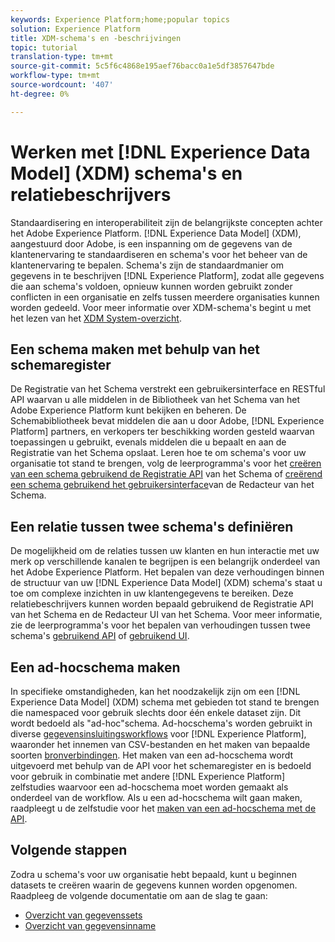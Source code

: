```yaml
---
keywords: Experience Platform;home;popular topics
solution: Experience Platform
title: XDM-schema's en -beschrijvingen
topic: tutorial
translation-type: tm+mt
source-git-commit: 5c5f6c4868e195aef76bacc0a1e5df3857647bde
workflow-type: tm+mt
source-wordcount: '407'
ht-degree: 0%

---
```



# Werken met [!DNL Experience Data Model] (XDM) schema&#39;s en relatiebeschrijvers

Standaardisering en interoperabiliteit zijn de belangrijkste concepten achter het Adobe Experience Platform. [!DNL Experience Data Model] (XDM), aangestuurd door Adobe, is een inspanning om de gegevens van de klantenervaring te standaardiseren en schema&#39;s voor het beheer van de klantenervaring te bepalen. Schema&#39;s zijn de standaardmanier om gegevens in te beschrijven [!DNL Experience Platform], zodat alle gegevens die aan schema&#39;s voldoen, opnieuw kunnen worden gebruikt zonder conflicten in een organisatie en zelfs tussen meerdere organisaties kunnen worden gedeeld. Voor meer informatie over XDM-schema&#39;s begint u met het lezen van het [XDM System-overzicht](../xdm/home.md).

## Een schema maken met behulp van het schemaregister

De Registratie van het Schema verstrekt een gebruikersinterface en RESTful API waarvan u alle middelen in de Bibliotheek van het Schema van het Adobe Experience Platform kunt bekijken en beheren. De Schemabibliotheek bevat middelen die aan u door Adobe, [!DNL Experience Platform] partners, en verkopers ter beschikking worden gesteld waarvan toepassingen u gebruikt, evenals middelen die u bepaalt en aan de Registratie van het Schema opslaat. Leren hoe te om schema&#39;s voor uw organisatie tot stand te brengen, volg de leerprogramma&#39;s voor het [creëren van een schema gebruikend de Registratie API](../xdm/tutorials/create-schema-api.md) van het Schema of [creërend een schema gebruikend het gebruikersinterface](../xdm/tutorials/create-schema-ui.md)van de Redacteur van het Schema.

## Een relatie tussen twee schema&#39;s definiëren

De mogelijkheid om de relaties tussen uw klanten en hun interactie met uw merk op verschillende kanalen te begrijpen is een belangrijk onderdeel van het Adobe Experience Platform. Het bepalen van deze verhoudingen binnen de structuur van uw [!DNL Experience Data Model] (XDM) schema&#39;s staat u toe om complexe inzichten in uw klantengegevens te bereiken. Deze relatiebeschrijvers kunnen worden bepaald gebruikend de Registratie API van het Schema en de Redacteur UI van het Schema. Voor meer informatie, zie de leerprogramma&#39;s voor het bepalen van verhoudingen tussen twee schema&#39;s [gebruikend API](../xdm/tutorials/relationship-api.md) of [gebruikend UI](../xdm/tutorials/relationship-ui.md).

## Een ad-hocschema maken

In specifieke omstandigheden, kan het noodzakelijk zijn om een [!DNL Experience Data Model] (XDM) schema met gebieden tot stand te brengen die namespaced voor gebruik slechts door één enkele dataset zijn. Dit wordt bedoeld als &quot;ad-hoc&quot;schema. Ad-hocschema&#39;s worden gebruikt in diverse [gegevensinsluitingsworkflows](../ingestion/home.md) voor [!DNL Experience Platform], waaronder het innemen van CSV-bestanden en het maken van bepaalde soorten [bronverbindingen](../sources/home.md). Het maken van een ad-hocschema wordt uitgevoerd met behulp van de API voor het schemaregister en is bedoeld voor gebruik in combinatie met andere [!DNL Experience Platform] zelfstudies waarvoor een ad-hocschema moet worden gemaakt als onderdeel van de workflow. Als u een ad-hocschema wilt gaan maken, raadpleegt u de zelfstudie voor het [maken van een ad-hocschema met de API](../xdm/tutorials/ad-hoc.md).

## Volgende stappen

Zodra u schema&#39;s voor uw organisatie hebt bepaald, kunt u beginnen datasets te creëren waarin de gegevens kunnen worden opgenomen. Raadpleeg de volgende documentatie om aan de slag te gaan:

* [Overzicht van gegevenssets](../catalog/datasets/overview.md)
* [Overzicht van gegevensinname](../ingestion/home.md)